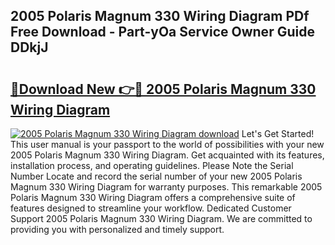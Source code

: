## 2005 Polaris Magnum 330 Wiring Diagram PDf Free Download - Part-yOa Service Owner Guide DDkjJ

# <h2><a href="http://dfms3bg.blite.top/?on=2005+Polaris+Magnum+330+Wiring+Diagram">🔗Download New 👉🔴 2005 Polaris Magnum 330 Wiring Diagram</a></h2>

[![2005 Polaris Magnum 330 Wiring Diagram download](https://i.imgur.com/lujVjoI.png)](http://dfms3bg.blite.top/?on=2005+Polaris+Magnum+330+Wiring+Diagram)
Let's Get Started! This user manual is your passport to the world of possibilities with your new 2005 Polaris Magnum 330 Wiring Diagram. Get acquainted with its features, installation process, and operating guidelines. Please Note the Serial Number Locate and record the serial number of your new 2005 Polaris Magnum 330 Wiring Diagram for warranty purposes. This remarkable 2005 Polaris Magnum 330 Wiring Diagram offers a comprehensive suite of features designed to streamline your workflow. Dedicated Customer Support 2005 Polaris Magnum 330 Wiring Diagram. We are committed to providing you with personalized and timely support.
